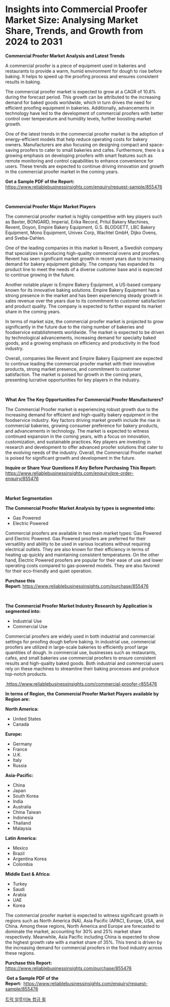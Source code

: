 <p><h1>Insights into Commercial Proofer Market Size: Analysing Market Share, Trends, and Growth from 2024 to 2031</h1></p><p><strong>Commercial Proofer Market Analysis and Latest Trends</strong></p>
<p><p>A commercial proofer is a piece of equipment used in bakeries and restaurants to provide a warm, humid environment for dough to rise before baking. It helps to speed up the proofing process and ensures consistent results in baking.</p><p>The commercial proofer market is expected to grow at a CAGR of 10.8% during the forecast period. This growth can be attributed to the increasing demand for baked goods worldwide, which in turn drives the need for efficient proofing equipment in bakeries. Additionally, advancements in technology have led to the development of commercial proofers with better control over temperature and humidity levels, further boosting market growth.</p><p>One of the latest trends in the commercial proofer market is the adoption of energy-efficient models that help reduce operating costs for bakery owners. Manufacturers are also focusing on designing compact and space-saving proofers to cater to small bakeries and cafes. Furthermore, there is a growing emphasis on developing proofers with smart features such as remote monitoring and control capabilities to enhance convenience for users. These trends are expected to continue driving innovation and growth in the commercial proofer market in the coming years.</p></p>
<p><strong>Get a Sample PDF of the Report:&nbsp;</strong> <a href="https://www.reliablebusinessinsights.com/enquiry/request-sample/855476">https://www.reliablebusinessinsights.com/enquiry/request-sample/855476</a></p>
<p>&nbsp;</p>
<p><strong>Commercial Proofer Major Market Players</strong></p>
<p><p>The commercial proofer market is highly competitive with key players such as Baxter, BONGARD, Imperial, Erika Record, Pritul Bakery Machines, Revent, Doyon, Empire Bakery Equipment, G.S. BLODGETT, LBC Bakery Equipment, Mono Equipment, Univex Corp, Wachtel GmbH, Dijko Ovens, and Sveba-Dahlen.</p><p>One of the leading companies in this market is Revent, a Swedish company that specializes in producing high-quality commercial ovens and proofers. Revent has seen significant market growth in recent years due to increasing demand for bakery equipment globally. The company has expanded its product line to meet the needs of a diverse customer base and is expected to continue growing in the future.</p><p>Another notable player is Empire Bakery Equipment, a US-based company known for its innovative baking solutions. Empire Bakery Equipment has a strong presence in the market and has been experiencing steady growth in sales revenue over the years due to its commitment to customer satisfaction and product quality. The company is expected to further expand its market share in the coming years.</p><p>In terms of market size, the commercial proofer market is projected to grow significantly in the future due to the rising number of bakeries and foodservice establishments worldwide. The market is expected to be driven by technological advancements, increasing demand for specialty baked goods, and a growing emphasis on efficiency and productivity in the food industry.</p><p>Overall, companies like Revent and Empire Bakery Equipment are expected to continue leading the commercial proofer market with their innovative products, strong market presence, and commitment to customer satisfaction. The market is poised for growth in the coming years, presenting lucrative opportunities for key players in the industry.</p></p>
<p>&nbsp;</p>
<p><strong>What Are The Key Opportunities For Commercial Proofer Manufacturers?</strong></p>
<p><p>The Commercial Proofer market is experiencing robust growth due to the increasing demand for efficient and high-quality bakery equipment in the foodservice industry. Key factors driving market growth include the rise in commercial bakeries, growing consumer preference for bakery products, and advancements in technology. The market is expected to witness continued expansion in the coming years, with a focus on innovation, customization, and sustainable practices. Key players are investing in research and development to offer advanced proofer solutions that cater to the evolving needs of the industry. Overall, the Commercial Proofer market is poised for significant growth and development in the future.</p></p>
<p><strong>Inquire or Share Your Questions If Any Before Purchasing This Report:</strong> <a href="https://www.reliablebusinessinsights.com/enquiry/pre-order-enquiry/855476">https://www.reliablebusinessinsights.com/enquiry/pre-order-enquiry/855476</a></p>
<p>&nbsp;</p>
<p><strong>Market Segmentation</strong></p>
<p><strong>The Commercial Proofer Market Analysis by types is segmented into:</strong></p>
<p><ul><li>Gas Powered</li><li>Electric Powered</li></ul></p>
<p><p>Commercial proofers are available in two main market types: Gas Powered and Electric Powered. Gas Powered proofers are preferred for their versatility and ability to be used in various locations without requiring electrical outlets. They are also known for their efficiency in terms of heating up quickly and maintaining consistent temperatures. On the other hand, Electric Powered proofers are popular for their ease of use and lower operating costs compared to gas-powered models. They are also favored for their eco-friendly and quiet operation.</p></p>
<p><strong>Purchase this Report:&nbsp;</strong><a href="https://www.reliablebusinessinsights.com/purchase/855476">https://www.reliablebusinessinsights.com/purchase/855476</a></p>
<p>&nbsp;</p>
<p><strong>The Commercial Proofer Market Industry Research by Application is segmented into:</strong></p>
<p><ul><li>Industrial Use</li><li>Commercial Use</li></ul></p>
<p><p>Commercial proofers are widely used in both industrial and commercial settings for proofing dough before baking. In industrial use, commercial proofers are utilized in large-scale bakeries to efficiently proof large quantities of dough. In commercial use, businesses such as restaurants, cafes, and small bakeries use commercial proofers to ensure consistent results and high-quality baked goods. Both industrial and commercial users rely on these machines to streamline their baking processes and produce top-notch products.</p></p>
<p><a href="https://www.reliablebusinessinsights.com/commercial-proofer-r855476">&nbsp;https://www.reliablebusinessinsights.com/commercial-proofer-r855476</a></p>
<p><strong>In terms of Region, the Commercial Proofer Market Players available by Region are:</strong></p>
<p>
    <p> <strong> North America: </strong>
        <ul>
            <li>United States</li>
            <li>Canada</li>
        </ul>
        </p> 
    <p> <strong> Europe: </strong>
        <ul>
            <li>Germany</li>
            <li>France</li>
            <li>U.K.</li>
            <li>Italy</li>
            <li>Russia</li>
        </ul>
        </p> 
    <p> <strong> Asia-Pacific: </strong>
        <ul>
            <li>China</li>
            <li>Japan</li>
            <li>South Korea</li>
            <li>India</li>
            <li>Australia</li>
            <li>China Taiwan</li>
            <li>Indonesia</li>
            <li>Thailand</li>
            <li>Malaysia</li>
        </ul>
        </p> 
    <p> <strong> Latin America: </strong>
        <ul>
            <li>Mexico</li>
            <li>Brazil</li>
            <li>Argentina Korea</li>
            <li>Colombia</li>
        </ul>
        </p> 
    <p> <strong> Middle East & Africa: </strong>
        <ul>
            <li>Turkey</li>
            <li>Saudi</li>
            <li>Arabia</li>
            <li>UAE</li>
            <li>Korea</li>
        </ul>
    </p>
    </p>
<p><p>The commercial proofer market is expected to witness significant growth in regions such as North America (NA), Asia Pacific (APAC), Europe, USA, and China. Among these regions, North America and Europe are forecasted to dominate the market, accounting for 30% and 25% market share respectively. Meanwhile, Asia Pacific including China is expected to show the highest growth rate with a market share of 35%. This trend is driven by the increasing demand for commercial proofers in the food industry across these regions.</p></p>
<p><strong>Purchase this Report: </strong><a href="https://www.reliablebusinessinsights.com/purchase/855476">https://www.reliablebusinessinsights.com/purchase/855476</a></p>
<p>&nbsp;<strong>Get a Sample PDF of the Report:&nbsp;&nbsp;</strong><a href="https://www.reliablebusinessinsights.com/enquiry/request-sample/855476">https://www.reliablebusinessinsights.com/enquiry/request-sample/855476</a></p>
<p><strong></strong></p>
<p><p><a href="https://github.com/johneahan44556754/Market-Research-Report-List-1/blob/main/6352752169040.md">트럭 알루미늄 합금 휠</a></p></p>